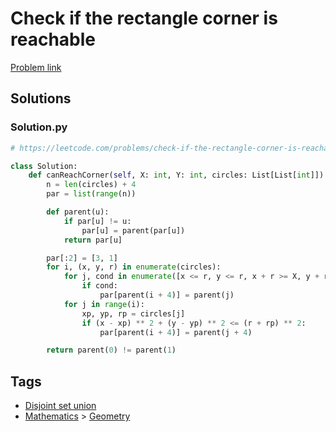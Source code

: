 # Check if the rectangle corner is reachable

[Problem link](https://leetcode.com/problems/check-if-the-rectangle-corner-is-reachable/)

## Solutions


### Solution.py
```py
# https://leetcode.com/problems/check-if-the-rectangle-corner-is-reachable/

class Solution:
    def canReachCorner(self, X: int, Y: int, circles: List[List[int]]) -> bool:
        n = len(circles) + 4
        par = list(range(n))

        def parent(u):
            if par[u] != u:
                par[u] = parent(par[u])
            return par[u]

        par[:2] = [3, 1]
        for i, (x, y, r) in enumerate(circles):
            for j, cond in enumerate([x <= r, y <= r, x + r >= X, y + r >= Y]):
                if cond:
                    par[parent(i + 4)] = parent(j)
            for j in range(i):
                xp, yp, rp = circles[j]
                if (x - xp) ** 2 + (y - yp) ** 2 <= (r + rp) ** 2:
                    par[parent(i + 4)] = parent(j + 4)

        return parent(0) != parent(1)
```
## Tags

* [Disjoint set union](/README.md#Disjoint_set_union)
* [Mathematics](/README.md#Mathematics) > [Geometry](/README.md#Mathematics-Geometry)
